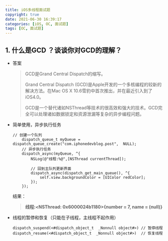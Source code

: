 ```yaml
---
title: iOS多线程面试题
copyright: true
date: 2021-06-30 16:39:17
categories: [iOS, OC, 面试题]
tags: [OC, 面试题]
---
```




## 1. 什么是GCD ？谈谈你对GCD的理解？

- 答案

  >GCD是Grand Central Dispatch的缩写。
  >
  >Grand Central Dispatch (GCD)是Apple开发的一个多核编程的较新的解决方法。在Mac OS X 10.6雪豹中首次推出，并在最近引入到了iOS4.0。
  >
  >GCD是一个替代诸如NSThread等技术的很高效和强大的技术。GCD完全可以处理诸如数据锁定和资源泄漏等复杂的异步编程问题。

- 简单使用，异步执行任务

  ```
  // 创建一个队列
      dispatch_queue_t myQueue =  dispatch_queue_create("com.iphonedevblog.post",  NULL);
      // 异步执行任务
      dispatch_async(myQueue, ^{
          NSLog(@"线程:%@",[NSThread currentThread]);
          
          // 回到主队列更新界面
          dispatch_async(dispatch_get_main_queue(), ^{
              self.view.backgroundColor = [UIColor redColor];
          });
      });
  ```

  结果：

  > **线程:<NSThread: 0x6000024b1180>{number = 7, name = (null)}**

- 线程的暂停和恢复（只能在子线程，主线程不起作用）

  ```
  dispatch_suspend(<#dispatch_object_t  _Nonnull object#>) // 暂停线程
  dispatch_resume(<#dispatch_object_t  _Nonnull object#>)  // 恢复线程
  ```



